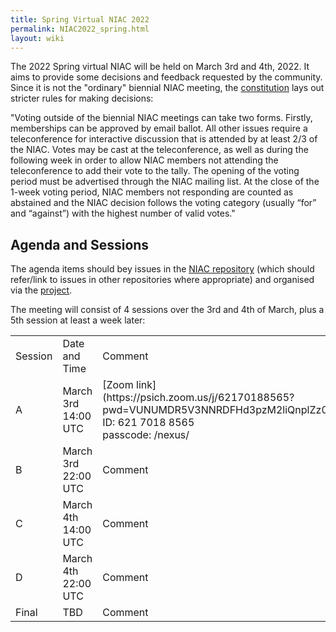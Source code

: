 ```yaml
---
title: Spring Virtual NIAC 2022
permalink: NIAC2022_spring.html
layout: wiki
---
```


The 2022 Spring virtual NIAC will be held on March 3rd and 4th, 2022. It aims to provide some decisions and feedback requested by the community.
Since it is not the "ordinary" biennial NIAC meeting, the [constitution](https://www.nexusformat.org/NIAC.html) lays out stricter rules for making decisions: 

"Voting outside of the biennial NIAC meetings can take two forms. Firstly, memberships can be approved by email ballot. All other issues require a teleconference for interactive discussion that is attended by at least 2/3 of the NIAC. Votes may be cast at the teleconference, as well as during the following week in order to allow NIAC members not attending the teleconference to add their vote to the tally. The opening of the voting period must be advertised through the NIAC mailing list. At the close of the 1-week voting period, NIAC members not responding are counted as abstained and the NIAC decision follows the voting category (usually “for” and “against”) with the highest number of valid votes."

Agenda and Sessions
----------------
The agenda items should bey issues in the [NIAC repository](https://github.com/nexusformat/NIAC/issues) (which should refer/link to issues in other repositories where appropriate) and organised via the [project](https://github.com/nexusformat/NIAC/projects/4).

The meeting will consist of 4 sessions over the 3rd and 4th of March, plus a 5th session at least a week later:
<table>
<TR><TD> Session </TD><TD> Date and Time </TD><TD> Comment </TD></TR>
<TR><TD> A </TD><TD> March 3rd<BR>14:00 UTC </TD><TD> [Zoom link](https://psich.zoom.us/j/62170188565?pwd=VUNUMDR5V3NNRDFHd3pzM2liQnplZz09)<BR>
  ID: 621 7018 8565 <BR>passcode: /nexus/</TD></TR>
<TR><TD> B </TD><TD> March 3rd<BR>22:00 UTC </TD><TD> Comment </TD></TR>
<TR><TD> C </TD><TD> March 4th<BR>14:00 UTC </TD><TD> Comment </TD></TR>
<TR><TD> D </TD><TD> March 4th<BR>22:00 UTC </TD><TD> Comment </TD></TR>
<TR><TD> Final </TD><TD> TBD </TD><TD> Comment </TD></TR>

</table>
